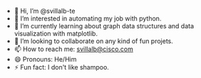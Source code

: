 - 👋 Hi, I’m @svillalb-te
- 👀 I’m interested in automating my job with python.
- 🌱 I’m currently learning about graph data structures and data visualization with matplotlib.
- 💞️ I’m looking to collaborate on any kind of fun projets.
- 📫 How to reach me: svillalb@cisco.com
- 😄 Pronouns: He/Him
- ⚡ Fun fact: I don't like shampoo.

<!---
svillalb-te/svillalb-te is a ✨ special ✨ repository because its `README.md` (this file) appears on your GitHub profile.
You can click the Preview link to take a look at your changes.
--->
